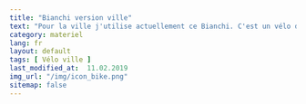 ```yaml
---
title: "Bianchi version ville"
text: "Pour la ville j'utilise actuellement ce Bianchi. C'est un vélo d'occasion sur lequel j'ai rajouté un porte baggage et des garde-boues."
category: materiel
lang: fr
layout: default
tags: [ Vélo ville ]
last_modified_at:  11.02.2019
img_url: "/img/icon_bike.png"
sitemap: false
---
```

